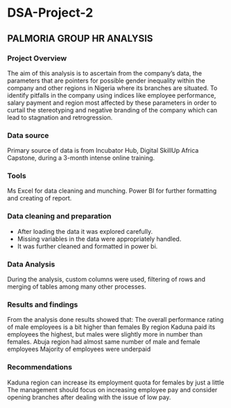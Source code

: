 # DSA-Project-2

## PALMORIA GROUP HR ANALYSIS
### Project Overview
The aim of this analysis is to ascertain from the company’s data, the parameters that are pointers for possible gender inequality within the company and other regions in Nigeria where its branches are situated. To identify pitfalls in the company using indices like employee performance, salary payment and region most affected by these parameters in order to curtail the stereotyping and negative branding of the company which can lead to stagnation and retrogression.

### Data source
Primary source of data is from Incubator Hub, Digital SkillUp Africa Capstone, during a 3-month intense online training.

### Tools
Ms Excel for data cleaning and munching. 
Power BI for further formatting and creating of report.

### Data cleaning and preparation
 - After loading the data it was explored carefully.
 - Missing variables in the data were appropriately handled. 
 - It was further cleaned and formatted in power bi.

### Data Analysis 
During the analysis, custom columns were used, filtering of rows and merging of tables among many other processes.

### Results and findings
From the analysis done results showed that:
The overall performance rating of male employees is a bit higher than females
By region Kaduna paid its employees the highest, but males were slightly more in number than females.
Abuja region had almost same number of male and female employees
Majority of employees were underpaid

### Recommendations
Kaduna region can increase its employment quota for females by just a little
The management should focus on increasing employee pay and consider opening branches after dealing with the issue of low pay.

	  
